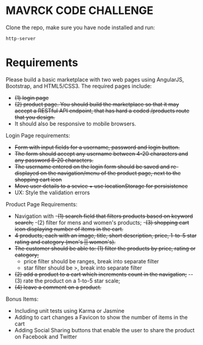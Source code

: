 MAVRCK CODE CHALLENGE
===============================

Clone the repo, make sure you have node installed and run:

```
http-server
```


Requirements
=============
Please build a basic marketplace with two web pages using AngularJS, Bootstrap, and HTML5/CSS3. The required pages include:
- ~~(1) login page~~
- ~~(2) product page. You should build the marketplace so that it may accept a RESTful API endpoint, that has hard a coded /products route that you design.~~
- It should also be responsive to mobile browsers.

Login Page requirements:
- ~~Form with input fields for a username, password and login button.~~
- ~~The form should accept any username between 4-20 characters and any password 8-20 characters.~~
- ~~The username entered on the login form should be saved and re-displayed on the navigation/menu of the product page, next to the shopping cart icon~~
- ~~Move user details to a sevice + use locationStorage for persisistence~~
- UX: Style the validation errors

Product Page Requirements:
- Navigation with
-~~(1) search field that filters products based on keyword search;~~
-(2) filter for mens and women's products;
-~~(3) shopping cart icon displaying number of items in the cart.~~
- ~~4 products, each with an image, title, short description, price, 1-to-5 star rating and category (men's || women's).~~
- ~~The customer should be able to: (1) filter the products by price, rating or category;~~
    - price filter should be ranges, break into separate filter
    - star filter should be >, break into separate filter
- ~~(2) add a product to a cart which increments count in the navigation;~~
  --(3) rate the product on a 1-to-5 star scale;
- ~~(4) leave a comment on a product.~~

Bonus Items:
- Including unit tests using Karma or Jasmine
- Adding to cart changes a Favicon to show the number of items in the cart
- Adding Social Sharing buttons that enable the user to share the product on Facebook and Twitter
